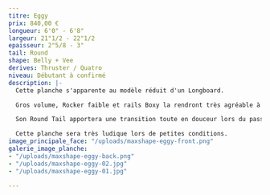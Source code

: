 ```yaml
---
titre: Eggy
prix: 840,00 €
longueur: 6'0" - 6'8"
largeur: 21"1/2 - 22"1/2
epaisseur: 2"5/8 - 3"
tail: Round
shape: Belly + Vee
derives: Thruster / Quatro
niveau: Débutant à confirmé
description: |-
  Cette planche s'apparente au modèle réduit d'un Longboard.

  Gros volume, Rocker faible et rails Boxy la rendront très agréable à la rame et feront d'elle une planche facile à surfer.

  Son Round Tail apportera une transition toute en douceur lors du passage d'un rail à l'autre.

  Cette planche sera très ludique lors de petites conditions.
image_principale_face: "/uploads/maxshape-eggy-front.png"
galerie_image_planche:
- "/uploads/maxshape-eggy-back.png"
- "/uploads/maxshape-eggy-02.jpg"
- "/uploads/maxshape-eggy-01.jpg"

---
```

